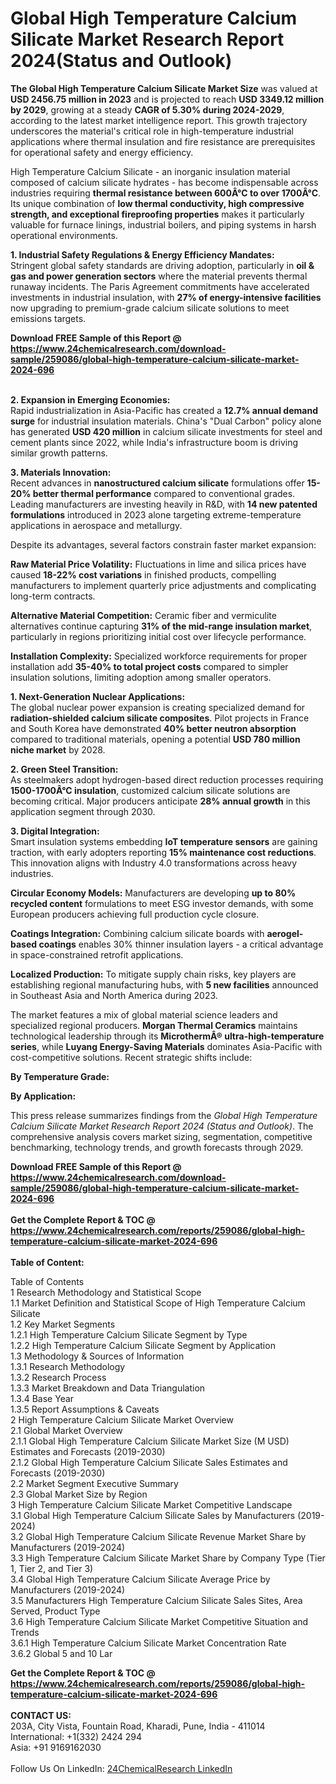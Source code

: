 <h1>Global High Temperature Calcium Silicate Market Research Report 2024(Status and Outlook)</h1><p><strong>The Global High Temperature Calcium Silicate Market Size</strong> was valued at <strong>USD 2456.75 million in 2023</strong> and is projected to reach <strong>USD 3349.12 million by 2029</strong>, growing at a steady <strong>CAGR of 5.30% during 2024-2029</strong>, according to the latest market intelligence report. This growth trajectory underscores the material's critical role in high-temperature industrial applications where thermal insulation and fire resistance are prerequisites for operational safety and energy efficiency.</p><p>High Temperature Calcium Silicate - an inorganic insulation material composed of calcium silicate hydrates - has become indispensable across industries requiring <strong>thermal resistance between 600Â°C to over 1700Â°C</strong>. Its unique combination of <strong>low thermal conductivity, high compressive strength, and exceptional fireproofing properties</strong> makes it particularly valuable for furnace linings, industrial boilers, and piping systems in harsh operational environments.</p><p><strong>1. Industrial Safety Regulations &amp; Energy Efficiency Mandates:</strong><br>
Stringent global safety standards are driving adoption, particularly in <strong>oil &amp; gas and power generation sectors</strong> where the material prevents thermal runaway incidents. The Paris Agreement commitments have accelerated investments in industrial insulation, with <strong>27% of energy-intensive facilities</strong> now upgrading to premium-grade calcium silicate solutions to meet emissions targets.</p><div><b>Download FREE Sample of this Report @ 
            <a href="https://www.24chemicalresearch.com/download-sample/259086/global-high-temperature-calcium-silicate-market-2024-696">
            https://www.24chemicalresearch.com/download-sample/259086/global-high-temperature-calcium-silicate-market-2024-696</a></b></div><br><p><strong>2. Expansion in Emerging Economies:</strong><br>
Rapid industrialization in Asia-Pacific has created a <strong>12.7% annual demand surge</strong> for industrial insulation materials. China's "Dual Carbon" policy alone has generated <strong>USD 420 million</strong> in calcium silicate investments for steel and cement plants since 2022, while India's infrastructure boom is driving similar growth patterns.</p><p><strong>3. Materials Innovation:</strong><br>
Recent advances in <strong>nanostructured calcium silicate</strong> formulations offer <strong>15-20% better thermal performance</strong> compared to conventional grades. Leading manufacturers are investing heavily in R&amp;D, with <strong>14 new patented formulations</strong> introduced in 2023 alone targeting extreme-temperature applications in aerospace and metallurgy.</p><p>Despite its advantages, several factors constrain faster market expansion:</p><p><strong>Raw Material Price Volatility:</strong> Fluctuations in lime and silica prices have caused <strong>18-22% cost variations</strong> in finished products, compelling manufacturers to implement quarterly price adjustments and complicating long-term contracts.</p><p><strong>Alternative Material Competition:</strong> Ceramic fiber and vermiculite alternatives continue capturing <strong>31% of the mid-range insulation market</strong>, particularly in regions prioritizing initial cost over lifecycle performance.</p><p><strong>Installation Complexity:</strong> Specialized workforce requirements for proper installation add <strong>35-40% to total project costs</strong> compared to simpler insulation solutions, limiting adoption among smaller operators.</p><p><strong>1. Next-Generation Nuclear Applications:</strong><br>
The global nuclear power expansion is creating specialized demand for <strong>radiation-shielded calcium silicate composites</strong>. Pilot projects in France and South Korea have demonstrated <strong>40% better neutron absorption</strong> compared to traditional materials, opening a potential <strong>USD 780 million niche market</strong> by 2028.</p><p><strong>2. Green Steel Transition:</strong><br>
As steelmakers adopt hydrogen-based direct reduction processes requiring <strong>1500-1700Â°C insulation</strong>, customized calcium silicate solutions are becoming critical. Major producers anticipate <strong>28% annual growth</strong> in this application segment through 2030.</p><p><strong>3. Digital Integration:</strong><br>
Smart insulation systems embedding <strong>IoT temperature sensors</strong> are gaining traction, with early adopters reporting <strong>15% maintenance cost reductions</strong>. This innovation aligns with Industry 4.0 transformations across heavy industries.</p><p><strong>Circular Economy Models:</strong> Manufacturers are developing <strong>up to 80% recycled content</strong> formulations to meet ESG investor demands, with some European producers achieving full production cycle closure.</p><p><strong>Coatings Integration:</strong> Combining calcium silicate boards with <strong>aerogel-based coatings</strong> enables 30% thinner insulation layers - a critical advantage in space-constrained retrofit applications.</p><p><strong>Localized Production:</strong> To mitigate supply chain risks, key players are establishing regional manufacturing hubs, with <strong>5 new facilities</strong> announced in Southeast Asia and North America during 2023.</p><p>The market features a mix of global material science leaders and specialized regional producers. <strong>Morgan Thermal Ceramics</strong> maintains technological leadership through its <strong>MicrothermÂ® ultra-high-temperature series</strong>, while <strong>Luyang Energy-Saving Materials</strong> dominates Asia-Pacific with cost-competitive solutions. Recent strategic shifts include:</p><p><strong>By Temperature Grade:</strong></p><p><strong>By Application:</strong></p><p>This press release summarizes findings from the <em>Global High Temperature Calcium Silicate Market Research Report 2024 (Status and Outlook)</em>. The comprehensive analysis covers market sizing, segmentation, competitive benchmarking, technology trends, and growth forecasts through 2029.</p><div><b>Download FREE Sample of this Report @ 
            <a href="https://www.24chemicalresearch.com/download-sample/259086/global-high-temperature-calcium-silicate-market-2024-696">
            https://www.24chemicalresearch.com/download-sample/259086/global-high-temperature-calcium-silicate-market-2024-696</a></b></div><br><div><b>Get the Complete Report & TOC @ 
            <a href="https://www.24chemicalresearch.com/reports/259086/global-high-temperature-calcium-silicate-market-2024-696">
            https://www.24chemicalresearch.com/reports/259086/global-high-temperature-calcium-silicate-market-2024-696</a></b></div><br>
            <b>Table of Content:</b><p>Table of Contents<br />
1 Research Methodology and Statistical Scope<br />
1.1 Market Definition and Statistical Scope of High Temperature Calcium Silicate<br />
1.2 Key Market Segments<br />
1.2.1 High Temperature Calcium Silicate Segment by Type<br />
1.2.2 High Temperature Calcium Silicate Segment by Application<br />
1.3 Methodology & Sources of Information<br />
1.3.1 Research Methodology<br />
1.3.2 Research Process<br />
1.3.3 Market Breakdown and Data Triangulation<br />
1.3.4 Base Year<br />
1.3.5 Report Assumptions & Caveats<br />
2 High Temperature Calcium Silicate Market Overview<br />
2.1 Global Market Overview<br />
2.1.1 Global High Temperature Calcium Silicate Market Size (M USD) Estimates and Forecasts (2019-2030)<br />
2.1.2 Global High Temperature Calcium Silicate Sales Estimates and Forecasts (2019-2030)<br />
2.2 Market Segment Executive Summary<br />
2.3 Global Market Size by Region<br />
3 High Temperature Calcium Silicate Market Competitive Landscape<br />
3.1 Global High Temperature Calcium Silicate Sales by Manufacturers (2019-2024)<br />
3.2 Global High Temperature Calcium Silicate Revenue Market Share by Manufacturers (2019-2024)<br />
3.3 High Temperature Calcium Silicate Market Share by Company Type (Tier 1, Tier 2, and Tier 3)<br />
3.4 Global High Temperature Calcium Silicate Average Price by Manufacturers (2019-2024)<br />
3.5 Manufacturers High Temperature Calcium Silicate Sales Sites, Area Served, Product Type<br />
3.6 High Temperature Calcium Silicate Market Competitive Situation and Trends<br />
3.6.1 High Temperature Calcium Silicate Market Concentration Rate<br />
3.6.2 Global 5 and 10 Lar</p><div><b>Get the Complete Report & TOC @ 
            <a href="https://www.24chemicalresearch.com/reports/259086/global-high-temperature-calcium-silicate-market-2024-696">
            https://www.24chemicalresearch.com/reports/259086/global-high-temperature-calcium-silicate-market-2024-696</a></b></div><br><b>CONTACT US:</b><br>
            203A, City Vista, Fountain Road, Kharadi, Pune, India - 411014<br>
            International: +1(332) 2424 294<br>
            Asia: +91 9169162030 <br><br>
            Follow Us On LinkedIn: <a href="https://www.linkedin.com/company/24chemicalresearch/">24ChemicalResearch LinkedIn</a>